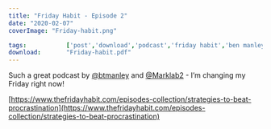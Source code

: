 ```yaml
---
title: "Friday Habit - Episode 2"
date: "2020-02-07"
coverImage: "Friday-habit.png"

tags:           ['post','download','podcast','friday habit','ben manley','mark labriola']
download:       "Friday-habit.pdf"
---
```


Such a great podcast by [@btmanley](https://twitter.com/btmanley) and [@Marklab2](https://twitter.com/Marklab2) - I’m changing my Friday right now!  
  
[https://www.thefridayhabit.com/episodes-collection/strategies-to-beat-procrastination](https://www.thefridayhabit.com/episodes-collection/strategies-to-beat-procrastination)
